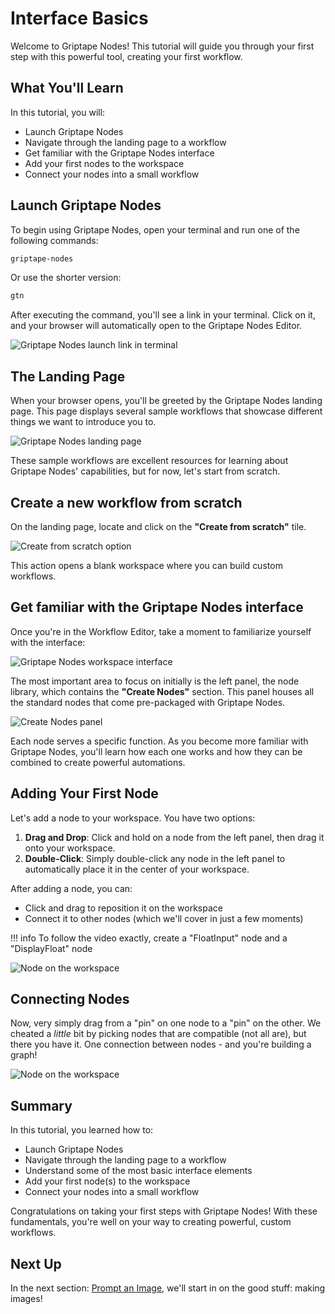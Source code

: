 # Interface Basics

Welcome to Griptape Nodes! This tutorial will guide you through your first step with this powerful tool, creating your first workflow.

## What You'll Learn

In this tutorial, you will:

- Launch Griptape Nodes
- Navigate through the landing page to a workflow
- Get familiar with the Griptape Nodes interface
- Add your first nodes to the workspace
- Connect your nodes into a small workflow

## Launch Griptape Nodes

To begin using Griptape Nodes, open your terminal and run one of the following commands:

```bash
griptape-nodes
```

Or use the shorter version:

```bash
gtn
```

After executing the command, you'll see a link in your terminal. Click on it, and your browser will automatically open to the Griptape Nodes Editor.

![Griptape Nodes launch link in terminal](assets/launch_link.png)

## The Landing Page

When your browser opens, you'll be greeted by the Griptape Nodes landing page. This page displays several sample workflows that showcase different things we want to introduce you to.

![Griptape Nodes landing page](assets/landing_page.png)

These sample workflows are excellent resources for learning about Griptape Nodes' capabilities, but for now, let's start from scratch.

## Create a new workflow from scratch

On the landing page, locate and click on the **"Create from scratch"** tile.

![Create from scratch option](assets/create_from_scratch.png)

This action opens a blank workspace where you can build custom workflows.

## Get familiar with the Griptape Nodes interface

Once you're in the Workflow Editor, take a moment to familiarize yourself with the interface:

![Griptape Nodes workspace interface](assets/workspace_interface.png)

The most important area to focus on initially is the left panel, the node library, which contains the **"Create Nodes"** section. This panel houses all the standard nodes that come pre-packaged with Griptape Nodes.

![Create Nodes panel](assets/create_nodes_panel.png)

Each node serves a specific function. As you become more familiar with Griptape Nodes, you'll learn how each one works and how they can be combined to create powerful automations.

## Adding Your First Node

Let's add a node to your workspace. You have two options:

1. **Drag and Drop**: Click and hold on a node from the left panel, then drag it onto your workspace.
1. **Double-Click**: Simply double-click any node in the left panel to automatically place it in the center of your workspace.

After adding a node, you can:

- Click and drag to reposition it on the workspace
- Connect it to other nodes (which we'll cover in just a few moments)

!!! info
    To follow the video exactly, create a "FloatInput" node and a "DisplayFloat" node

![Node on the workspace](assets/nodes_in_workspace.png)

## Connecting Nodes

Now, very simply drag from a "pin" on one node to a "pin" on the other. We cheated a _little_ bit by picking nodes that are compatible (not all are), but there you have it. One connection between nodes - and you're building a graph!

![Node on the workspace](assets/connected.png)

## Summary

In this tutorial, you learned how to:

- Launch Griptape Nodes
- Navigate through the landing page to a workflow
- Understand some of the most basic interface elements
- Add your first node(s) to the workspace
- Connect your nodes into a small workflow

Congratulations on taking your first steps with Griptape Nodes! With these fundamentals, you're well on your way to creating powerful, custom workflows.

## Next Up

In the next section: [Prompt an Image](../01_prompt_an_image/FTUE_01_prompt_an_image.md), we'll start in on the good stuff: making images!

